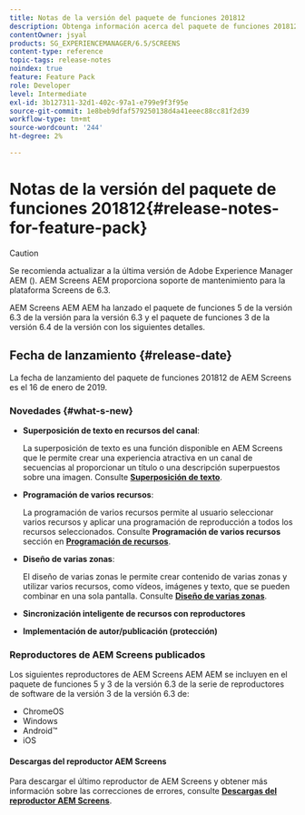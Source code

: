 ```yaml
---
title: Notas de la versión del paquete de funciones 201812
description: Obtenga información acerca del paquete de funciones 201812 de AEM Screens lanzado el 16 de enero de 2019.
contentOwner: jsyal
products: SG_EXPERIENCEMANAGER/6.5/SCREENS
content-type: reference
topic-tags: release-notes
noindex: true
feature: Feature Pack
role: Developer
level: Intermediate
exl-id: 3b127311-32d1-402c-97a1-e799e9f3f95e
source-git-commit: 1e8beb9dfaf579250138d4a41eeec88cc81f2d39
workflow-type: tm+mt
source-wordcount: '244'
ht-degree: 2%

---
```


# Notas de la versión del paquete de funciones 201812{#release-notes-for-feature-pack}

>[!CAUTION]
>
>Se recomienda actualizar a la última versión de Adobe Experience Manager AEM (). AEM Screens AEM proporciona soporte de mantenimiento para la plataforma Screens de 6.3.

AEM Screens AEM AEM ha lanzado el paquete de funciones 5 de la versión 6.3 de la versión para la versión 6.3 y el paquete de funciones 3 de la versión 6.4 de la versión con los siguientes detalles.

## Fecha de lanzamiento {#release-date}

La fecha de lanzamiento del paquete de funciones 201812 de AEM Screens es el 16 de enero de 2019.

### Novedades {#what-s-new}

* **Superposición de texto en recursos del canal**:

  La superposición de texto es una función disponible en AEM Screens que le permite crear una experiencia atractiva en un canal de secuencias al proporcionar un título o una descripción superpuestos sobre una imagen. Consulte [**Superposición de texto**](text-overlay.md).

* **Programación de varios recursos**:

  La programación de varios recursos permite al usuario seleccionar varios recursos y aplicar una programación de reproducción a todos los recursos seleccionados. Consulte **Programación de varios recursos** sección en **[Programación de recursos](asset-level-scheduling.md)**.

* **Diseño de varias zonas**:

  El diseño de varias zonas le permite crear contenido de varias zonas y utilizar varios recursos, como vídeos, imágenes y texto, que se pueden combinar en una sola pantalla. Consulte **[Diseño de varias zonas](multi-zone-layout-aem-screens.md)**.

* **Sincronización inteligente de recursos con reproductores**
* **Implementación de autor/publicación (protección)**

### Reproductores de AEM Screens publicados

Los siguientes reproductores de AEM Screens AEM AEM se incluyen en el paquete de funciones 5 y 3 de la versión 6.3 de la serie de reproductores de software de la versión 3 de la versión 6.3 de:

* ChromeOS
* Windows
* Android™
* iOS

#### Descargas del reproductor AEM Screens

Para descargar el último reproductor de AEM Screens y obtener más información sobre las correcciones de errores, consulte [**Descargas del reproductor AEM Screens**](https://download.macromedia.com/screens/).
